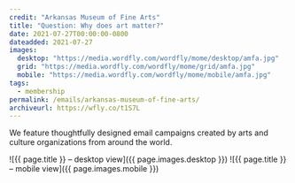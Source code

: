 ```yaml
---
credit: "Arkansas Museum of Fine Arts"
title: "Question: Why does art matter?"
date: 2021-07-27T00:00:00-0800
dateadded: 2021-07-27
images:
  desktop: "https://media.wordfly.com/wordfly/mome/desktop/amfa.jpg"
  grid: "https://media.wordfly.com/wordfly/mome/grid/amfa.jpg"
  mobile: "https://media.wordfly.com/wordfly/mome/mobile/amfa.jpg"
tags:
  - membership
permalink: /emails/arkansas-museum-of-fine-arts/
archiveurl: https://wfly.co/t1S7L
---
```

We feature thoughtfully designed email campaigns created by arts and culture organizations from around the world.

![{{ page.title }} – desktop view]({{ page.images.desktop }})
![{{ page.title }} – mobile view]({{ page.images.mobile }})

